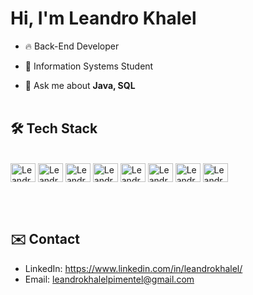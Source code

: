 <h1 align="left">Hi, I'm Leandro Khalel</h1>

- 🔥 Back-End Developer

- 🔭 Information Systems Student

- 💬 Ask me about **Java, SQL**
 <br><br>

## 🛠 Tech Stack

<div align="left" style="display: inline_block"><br>
  <img align="center" alt="Leandro-Java" height="30" width="40" src="https://cdn.jsdelivr.net/gh/devicons/devicon/icons/java/java-original.svg" />
  <img align="center" alt="Leandro-Spring" height="30" width="40" src="https://cdn.jsdelivr.net/gh/devicons/devicon/icons/spring/spring-original.svg" />
  <img align="center" alt="Leandro-mysql" height="30" width="40" src="https://cdn.jsdelivr.net/gh/devicons/devicon/icons/mysql/mysql-original.svg" />
  <img align="center" alt="Leandro-postgres" height="30" width="40" src="https://cdn.jsdelivr.net/gh/devicons/devicon/icons/postgresql/postgresql-original.svg" />
 <img align="center" alt="Leandro-postgres" height="30" width="40" src="https://cdn.jsdelivr.net/gh/devicons/devicon/icons/mongodb/mongodb-original.svg" />
 <img align="center" alt="Leandro git" height="30" width="40" src="https://cdn.jsdelivr.net/gh/devicons/devicon/icons/git/git-original.svg" />
 <img align="center" alt="Leandro html5" height="30" width="40" src="https://cdn.jsdelivr.net/gh/devicons/devicon/icons/html5/html5-original.svg" />
 <img align="center" alt="Leandro css3" height="30" width="40" src="https://cdn.jsdelivr.net/gh/devicons/devicon/icons/css3/css3-original.svg" />
</div>

<br><br>

## ✉️ Contact
- LinkedIn: https://www.linkedin.com/in/leandrokhalel/
- Email: leandrokhalelpimentel@gmail.com
